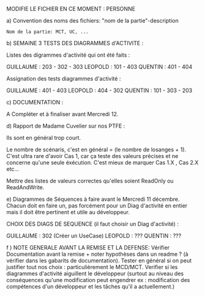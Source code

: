 MODIFIE LE FICHIER EN CE MOMENT : PERSONNE

a) Convention des noms des fichiers:
	"nom de la partie"-description
	
	Nom de la partie: MCT, UC, ...
	
	
b) SEMAINE 3 TESTS DES DIAGRAMMES d'ACTIVITE :

Listes des digrammes d'activité qui ont été faits :

GUILLAUME : 203 - 302 - 303
LEOPOLD : 101 - 403 
QUENTIN : 401 - 404

Assignation des tests diagrammes d'activité :

GUILLAUME : 401 - 403
LEOPOLD : 404 - 302
QUENTIN : 101 - 303 - 203

c) DOCUMENTATION :

A Compléter et à finaliser avant Mercredi 12.

d) Rapport de Madame Cuvelier sur nos PTFE :

Ils sont en général trop court.

Le nombre de scénaris, c'est en général = (le nombre de losanges + 1).
C'est ultra rare d'avoir Cas 1, car ça teste des valeurs précises et ne concerne qu'une seule éxécution.
C'est mieux de marquer Cas 1.X , Cas 2.X etc...

Mettre des listes de valeurs correctes qu'elles soient ReadOnly ou ReadAndWrite.

e) Diagrammes de Séquences à faire avant le Mercredi 11 décembre.
Chacun doit en faire un, pas forcément pour un Diag d'activité en entier mais il doit être pertinent
et utile au développeur.

CHOIX DES DIAGS DE SEQUENCE (il faut choisir un Diag d'activité) :

GUILLAUME : 302 (Créer un UseCase)
LEOPOLD : ???
QUENTIN : ???

f ) NOTE GENERALE AVANT LA REMISE ET LA DEFENSE: Vérifier Documentation avant la remise + noter hypothèses dans un readme ? (à vérifier dans les gabarits de documentation).
Tester en général si on peut justifier tout nos choix : particulièrement le MCD/MCT.
Verifier si les diagrammes d'activité aiguillent le développeur (surtout au niveau des conséquences qu'une modification peut engendrer 
ex : modification des compétences d'un développeur et les tâches qu'il a actuellement.)